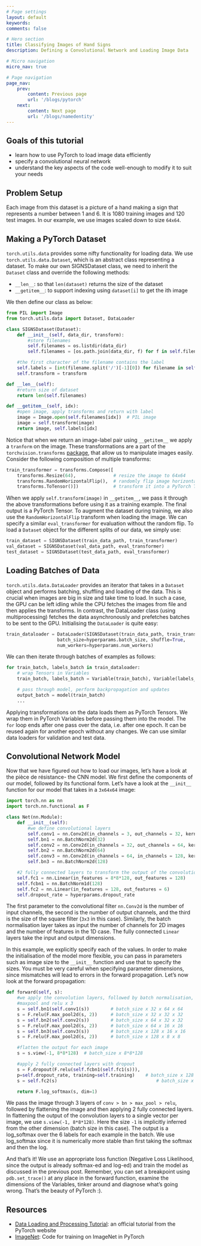```yaml
---
# Page settings
layout: default
keywords:
comments: false

# Hero section
title: Classifying Images of Hand Signs
description: Defining a Convolutional Network and Loading Image Data

# Micro navigation
micro_nav: true

# Page navigation
page_nav:
    prev:
        content: Previous page
        url: '/blogs/pytorch'
    next:
        content: Next page
        url: '/blogs/namedentity'
---
```


## **Goals of this tutorial**

- learn how to use PyTorch to load image data efficiently
- specify a convolutional neural network
- understand the key aspects of the code well-enough to modify it to suit your needs

## **Problem Setup**

Each image from this dataset is a picture of a hand making a sign that represents a number between 1 and 6. It is 1080 training images and 120 test images. In our example, we use images scaled down to size `64x64`.

## **Making a PyTorch Dataset**

`torch.utils.data` provides some nifty functionality for loading data. We use `torch.utils.data.Dataset`, which is an abstract class representing a dataset. To make our own SIGNSDataset class, we need to inherit the `Dataset` class and override the following methods:

- `__len__`: so that `len(dataset)` returns the size of the dataset
- `__getitem__`: to support indexing using `dataset[i]` to get the ith image

We then define our class as below:

```python
from PIL import Image
from torch.utils.data import Dataset, DataLoader

class SIGNSDataset(Dataset):
    def __init__(self, data_dir, transform):      
        #store filenames
        self.filenames = os.listdir(data_dir)
        self.filenames = [os.path.join(data_dir, f) for f in self.filenames]

    #the first character of the filename contains the label
    self.labels = [int(filename.split('/')[-1][0]) for filename in self.filenames]
    self.transform = transform

def __len__(self):
    #return size of dataset
    return len(self.filenames)

def __getitem__(self, idx):
    #open image, apply transforms and return with label
    image = Image.open(self.filenames[idx])  # PIL image
    image = self.transform(image)
    return image, self.labels[idx]
```

Notice that when we return an image-label pair using `__getitem__` we apply a `tranform` on the image. These transformations are a part of the `torchvision.transforms` [package](https://pytorch.org/docs/master/torchvision/transforms.html), that allow us to manipulate images easily. Consider the following composition of multiple transforms:

```python
train_transformer = transforms.Compose([
    transforms.Resize(64),              # resize the image to 64x64 
    transforms.RandomHorizontalFlip(),  # randomly flip image horizontally
    transforms.ToTensor()])             # transform it into a PyTorch Tensor
```

When we apply `self.transform(image)` in `__getitem__`, we pass it through the above transformations before using it as a training example. The final output is a PyTorch Tensor. To augment the dataset during training, we also use the `RandomHorizontalFlip` transform when loading the image. We can specify a similar `eval_transformer` for evaluation without the random flip. To load a `Dataset` object for the different splits of our data, we simply use:

```python
train_dataset = SIGNSDataset(train_data_path, train_transformer)
val_dataset = SIGNSDataset(val_data_path, eval_transformer)
test_dataset = SIGNSDataset(test_data_path, eval_transformer)
```

## **Loading Batches of Data**

`torch.utils.data.DataLoader` provides an iterator that takes in a `Dataset` object and performs batching, shuffling and loading of the data. This is crucial when images are big in size and take time to load. In such a case, the GPU can be left idling while the CPU fetches the images from file and then applies the transforms. In contrast, the DataLoader class (using multiprocessing) fetches the data asynchronously and prefetches batches to be sent to the GPU. Initialising the `DataLoader` is quite easy:

```python
train_dataloader = DataLoader(SIGNSDataset(train_data_path, train_transformer), 
                   batch_size=hyperparams.batch_size, shuffle=True,
                   num_workers=hyperparams.num_workers)
```

We can then iterate through batches of examples as follows:

```python
for train_batch, labels_batch in train_dataloader:
    # wrap Tensors in Variables
    train_batch, labels_batch = Variable(train_batch), Variable(labels_batch)

    # pass through model, perform backpropagation and updates
    output_batch = model(train_batch)
    ...
```

Applying transformations on the data loads them as PyTorch Tensors. We wrap them in PyTorch Variables before passing them into the model. The `for` loop ends after one pass over the data, i.e. after one epoch. It can be reused again for another epoch without any changes. We can use similar data loaders for validation and test data.

## **Convolutional Network Model**

Now that we have figured out how to load our images, let’s have a look at the pièce de résistance- the CNN model. We first define the components of our model, followed by its functional form. Let’s have a look at the `__init__` function for our model that takes in a `3x64x64` image:

```python
import torch.nn as nn
import torch.nn.functional as F

class Net(nn.Module):
    def __init__(self):
        #we define convolutional layers 
        self.conv1 = nn.Conv2d(in_channels = 3, out_channels = 32, kernel_size = 3, strid = 1, padding = 1)
        self.bn1 = nn.BatchNorm2d(32)
        self.conv2 = nn.Conv2d(in_channels = 32, out_channels = 64, kernel_size = 3, stride = 1, padding = 1)
        self.bn2 = nn.BatchNorm2d(64)
        self.conv3 = nn.Conv2d(in_channels = 64, in_channels = 128, kernel_size = 3, stride  1, padding = 1)
        self.bn3 = nn.BatchNorm2d(128)

    #2 fully connected layers to transform the output of the convolution layers to the final output
    self.fc1 = nn.Linear(in_features = 8*8*128, out_features = 128)
    self.fcbn1 = nn.BatchNorm1d(128)
    self.fc2 = nn.Linear(in_features = 128, out_features = 6)       
    self.dropout_rate = hyperparams.dropout_rate
```

The first parameter to the convolutional filter `nn.Conv2d` is the number of input channels, the second is the number of output channels, and the third is the size of the square filter (`3x3` in this case). Similarly, the batch normalisation layer takes as input the number of channels for 2D images and the number of features in the 1D case. The fully connected `Linear` layers take the input and output dimensions.

In this example, we explicitly specify each of the values. In order to make the initialisation of the model more flexible, you can pass in parameters such as image size to the `__init__` function and use that to specify the sizes. You must be very careful when specifying parameter dimensions, since mismatches will lead to errors in the forward propagation. Let’s now look at the forward propagation:

```python
def forward(self, s):
    #we apply the convolution layers, followed by batch normalisation, 
    #maxpool and relu x 3
    s = self.bn1(self.conv1(s))        # batch_size x 32 x 64 x 64
    s = F.relu(F.max_pool2d(s, 2))     # batch_size x 32 x 32 x 32
    s = self.bn2(self.conv2(s))        # batch_size x 64 x 32 x 32
    s = F.relu(F.max_pool2d(s, 2))     # batch_size x 64 x 16 x 16
    s = self.bn3(self.conv3(s))        # batch_size x 128 x 16 x 16
    s = F.relu(F.max_pool2d(s, 2))     # batch_size x 128 x 8 x 8

    #flatten the output for each image
    s = s.view(-1, 8*8*128)  # batch_size x 8*8*128

    #apply 2 fully connected layers with dropout
    s = F.dropout(F.relu(self.fcbn1(self.fc1(s))), 
    p=self.dropout_rate, training=self.training)    # batch_size x 128
    s = self.fc2(s)                                     # batch_size x 6

    return F.log_softmax(s, dim=1)
```

We pass the image through 3 layers of `conv > bn > max_pool > relu`, followed by flattening the image and then applying 2 fully connected layers. In flattening the output of the convolution layers to a single vector per image, we use `s.view(-1, 8*8*128)`. Here the size `-1` is implicitly inferred from the other dimension (batch size in this case). The output is a log_softmax over the 6 labels for each example in the batch. We use log_softmax since it is numerically more stable than first taking the softmax and then the log.

And that’s it! We use an appropriate loss function (Negative Loss Likelihood, since the output is already softmax-ed and log-ed) and train the model as discussed in the previous post. Remember, you can set a breakpoint using `pdb.set_trace()` at any place in the forward function, examine the dimensions of the Variables, tinker around and diagnose what’s going wrong. That’s the beauty of PyTorch :).

## **Resources**

- [Data Loading and Processing Tutorial](https://pytorch.org/tutorials/beginner/data_loading_tutorial.html): an official tutorial from the PyTorch website
- [ImageNet](https://github.com/pytorch/examples/blob/master/imagenet/main.py): Code for training on ImageNet in PyTorch
